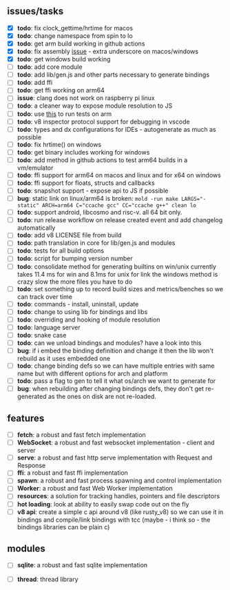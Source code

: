 ## issues/tasks

- [x] **todo**:  fix clock_gettime/hrtime for macos
- [x] **todo**:  change namespace from spin to lo
- [x] **todo**:  get arm build working in github actions
- [x] **todo**:  fix assembly [issue](https://stackoverflow.com/questions/1034852/adding-leading-underscores-to-assembly-symbols-with-gcc-on-win32) - extra underscore on macos/windows
- [x] **todo**:  get windows build working
- [ ] **todo**:  add core module
- [ ] **todo**:  add lib/gen.js and other parts necessary to generate bindings
- [ ] **todo**:  add ffi
- [ ] **todo**:  get ffi working on arm64
- [ ] **issue**: clang does not work on raspberry pi linux
- [ ] **todo**:  a cleaner way to expose module resolution to JS
- [ ] **todo**:  use [this](https://github.com/marketplace/actions/run-on-architecture) to run tests on arm
- [ ] **todo**:  v8 inspector protocol support for debugging in vscode
- [ ] **todo**:  types and dx configurations for IDEs - autogenerate as much as possible
- [ ] **todo**:  fix hrtime() on windows
- [ ] **todo**:  get binary includes working for windows
- [ ] **todo**:  add method in github actions to test arm64 builds in a vm/emulator
- [ ] **todo**:  ffi support for arm64 on macos and linux and for x64 on windows
- [ ] **todo**:  ffi support for floats, structs and callbacks
- [ ] **todo**:  snapshot support - expose api to JS if possible
- [ ] **bug**:   static link on linux/arm64 is broken: ```mold -run make LARGS="-static" ARCH=arm64 C="ccache gcc" CC="ccache g++" clean lo```
- [ ] **todo**:  support android, libcosmo and risc-v. all 64 bit only.
- [ ] **todo**:  run release workflow on release created event and add changelog automatically
- [ ] **todo**:  add v8 LICENSE file from build
- [ ] **todo**:  path translation in core for lib/gen.js and modules
- [ ] **todo**:  tests for all build options
- [ ] **todo**:  script for bumping version number
- [ ] **todo**:  consolidate method for generating builtins on win/unix currently takes 11.4 ms for win and 8.1ms for unix for link the windows method is crazy slow the more files you have to do
- [ ] **todo**:  set something up to record build sizes and metrics/benches so we can track over time
- [ ] **todo**:  commands - install, uninstall, update
- [ ] **todo**:  change to using lib for bindings and libs
- [ ] **todo**:  overriding and hooking of module resolution
- [ ] **todo**:  language server
- [ ] **todo**:  snake case
- [ ] **todo**:  can we unload bindings and modules? have a look into this
- [ ] **bug**:   if i embed the binding definition and change it then the lib won't rebuild as it uses embedded one
- [ ] **todo**:  change binding defs so we can have multiple entries with same name but with different options for arch and platform
- [ ] **todo**:  pass a flag to gen to tell it what os/arch we want to generate for
- [ ] **bug**:   when rebuilding after changing bindings defs, they don't get re-generated as the ones on disk are not re-loaded.

## features

- [ ] **fetch**: a robust and fast fetch implementation
- [ ] **WebSocket**: a robust and fast websocket implementation - client and server
- [ ] **serve**: a robust and fast http serve implementation with Request and Response
- [ ] **ffi**: a robust and fast ffi implementation
- [ ] **spawn**: a robust and fast process spawning and control implementation
- [ ] **Worker**: a robust and fast Web Worker implementation
- [ ] **resources**: a solution for tracking handles, pointers and file descriptors
- [ ] **hot loading**: look at ability to easily swap code out on the fly
- [ ] **v8 api**: create a simple c api around v8 (like rusty_v8) so we can use it in bindings and compile/link bindings with tcc (maybe - i think so - the bindings libraries can be plain c)

## modules

- [ ] **sqlite**: a robust and fast sqlite implementation
- [ ] **thread**: thread library


